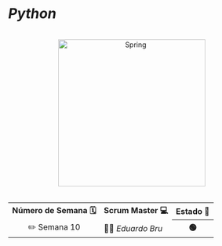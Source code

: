 # *Python*

<br>

<div align="center">
<img src="https://media0.giphy.com/media/KAq5w47R9rmTuvWOWa/giphy.gif" alt="Spring" width="300" height="300"></img>
</div>  

<br>

  <table align="center">
	<tr>
		<th>Número de Semana 🗓️ </th>
		<th>Scrum Master 💻</th>
    <th>Estado 🚀 </th>
  </tr>
   	<tr>
		<td align="center">✏️ Semana 10</td>
		<td>👨‍💻<em>  Eduardo Bru </em></td>
		<th> 🟢 </th>
   	</tr>
</table>
